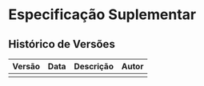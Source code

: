 # Especificação Suplementar

## Histórico de Versões

| Versão | Data       | Descrição                  | Autor             |
| ------ | ---------- | -------------------------- | ----------------- |
|        |            |                            |                   |